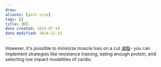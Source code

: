 ```yaml
---
draw:
aliases: [gain size]
tags: []
title: 增肌
date created: 2024-07-14
date modified: 2024-11-12
---
```


However, it's possible to minimize muscle loss on a cut [减脂](减脂.md)- you can implement strategies like resistance training, eating enough protein, and selecting low impact modalities of cardio.
